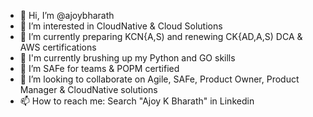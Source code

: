 - 👋 Hi, I’m @ajoybharath
- 👀 I’m interested in CloudNative & Cloud Solutions 
- 🌱 I’m currently preparing KCN{A,S) and renewing CK{AD,A,S) DCA & AWS certifications
- 🌱 I'm currently brushing up my Python and GO skills
- 🌱 I’m SAFe for teams & POPM certified
- 💞️ I’m looking to collaborate on Agile, SAFe, Product Owner, Product Manager & CloudNative solutions
- 📫 How to reach me: Search "Ajoy K Bharath" in Linkedin 

<!---
ajoybharath/ajoybharath is a ✨ special ✨ repository because its `README.md` (this file) appears on your GitHub profile.
You can click the Preview link to take a look at your changes.
--->
